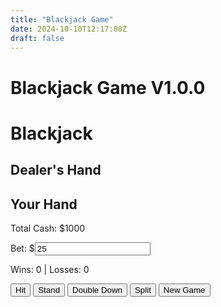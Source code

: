 ```yaml
---
title: "Blackjack Game"
date: 2024-10-10T12:17:00Z
draft: false
---
```


# Blackjack Game V1.0.0

<div id="blackjack-game"></div>

<script src="/js/blackjack.js"></script>
<link rel="stylesheet" href="/css/blackjack.css">

<div id="game">
    <h1>Blackjack</h1>
    <div id="dealer">
        <h2>Dealer's Hand</h2>
        <div id="dealer-cards"></div>
    </div>
    <div id="player">
        <h2>Your Hand</h2>
        <div id="player-cards"></div>
    </div>
    <div id="info">
        <p>Total Cash: $<span id="cash">1000</span></p>
        <p>Bet: $<input type="number" id="betAmount" value="25" min="1" step="1"></p>
        <p>Wins: <span id="wins">0</span> | Losses: <span id="losses">0</span></p>
    </div>
    <div id="controls">
        <button onclick="hit()">Hit</button>
        <button onclick="stand()">Stand</button>
        <button onclick="doubleDown()">Double Down</button>
        <button onclick="split()">Split</button>
        <button onclick="newGame()">New Game</button>
    </div>
    <div id="result"></div>
</div>